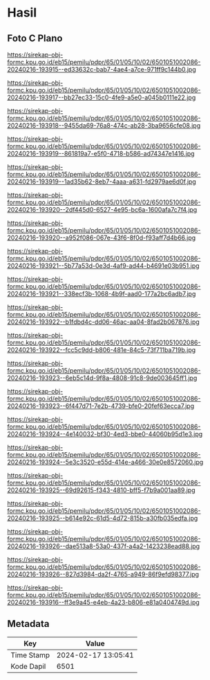 # Hasil

## Foto C Plano

https://sirekap-obj-formc.kpu.go.id/eb15/pemilu/pdpr/65/01/05/10/02/6501051002086-20240216-193915--ed33632c-bab7-4ae4-a7ce-971ff9c144b0.jpg

https://sirekap-obj-formc.kpu.go.id/eb15/pemilu/pdpr/65/01/05/10/02/6501051002086-20240216-193917--bb27ec33-15c0-4fe9-a5e0-a045b0111e22.jpg

https://sirekap-obj-formc.kpu.go.id/eb15/pemilu/pdpr/65/01/05/10/02/6501051002086-20240216-193918--9455da69-76a8-474c-ab28-3ba9656cfe08.jpg

https://sirekap-obj-formc.kpu.go.id/eb15/pemilu/pdpr/65/01/05/10/02/6501051002086-20240216-193919--861819a7-e5f0-4718-b586-ad74347e1416.jpg

https://sirekap-obj-formc.kpu.go.id/eb15/pemilu/pdpr/65/01/05/10/02/6501051002086-20240216-193919--1ad35b62-8eb7-4aaa-a631-fd2979ae6d0f.jpg

https://sirekap-obj-formc.kpu.go.id/eb15/pemilu/pdpr/65/01/05/10/02/6501051002086-20240216-193920--2df445d0-6527-4e95-bc6a-1600afa7c7f4.jpg

https://sirekap-obj-formc.kpu.go.id/eb15/pemilu/pdpr/65/01/05/10/02/6501051002086-20240216-193920--a952f086-067e-43f6-8f0d-f93aff7d4b66.jpg

https://sirekap-obj-formc.kpu.go.id/eb15/pemilu/pdpr/65/01/05/10/02/6501051002086-20240216-193921--5b77a53d-0e3d-4af9-ad44-b4691e03b951.jpg

https://sirekap-obj-formc.kpu.go.id/eb15/pemilu/pdpr/65/01/05/10/02/6501051002086-20240216-193921--338ecf3b-1068-4b9f-aad0-177a2bc6adb7.jpg

https://sirekap-obj-formc.kpu.go.id/eb15/pemilu/pdpr/65/01/05/10/02/6501051002086-20240216-193922--b1fdbd4c-dd06-46ac-aa04-8fad2b067876.jpg

https://sirekap-obj-formc.kpu.go.id/eb15/pemilu/pdpr/65/01/05/10/02/6501051002086-20240216-193922--fcc5c9dd-b806-481e-84c5-73f711ba719b.jpg

https://sirekap-obj-formc.kpu.go.id/eb15/pemilu/pdpr/65/01/05/10/02/6501051002086-20240216-193923--6eb5c14d-9f8a-4808-91c8-9de003645ff1.jpg

https://sirekap-obj-formc.kpu.go.id/eb15/pemilu/pdpr/65/01/05/10/02/6501051002086-20240216-193923--6f447d71-7e2b-4739-bfe0-20fef63ecca7.jpg

https://sirekap-obj-formc.kpu.go.id/eb15/pemilu/pdpr/65/01/05/10/02/6501051002086-20240216-193924--4e140032-bf30-4ed3-bbe0-44060b95d1e3.jpg

https://sirekap-obj-formc.kpu.go.id/eb15/pemilu/pdpr/65/01/05/10/02/6501051002086-20240216-193924--5e3c3520-e55d-414e-a466-30e0e8572060.jpg

https://sirekap-obj-formc.kpu.go.id/eb15/pemilu/pdpr/65/01/05/10/02/6501051002086-20240216-193925--69d92615-f343-4810-bff5-f7b9a001aa89.jpg

https://sirekap-obj-formc.kpu.go.id/eb15/pemilu/pdpr/65/01/05/10/02/6501051002086-20240216-193925--b614e92c-61d5-4d72-815b-a30fb035edfa.jpg

https://sirekap-obj-formc.kpu.go.id/eb15/pemilu/pdpr/65/01/05/10/02/6501051002086-20240216-193926--dae513a8-53a0-437f-a4a2-1423238ead88.jpg

https://sirekap-obj-formc.kpu.go.id/eb15/pemilu/pdpr/65/01/05/10/02/6501051002086-20240216-193926--827d3984-da2f-4765-a949-86f9efd98377.jpg

https://sirekap-obj-formc.kpu.go.id/eb15/pemilu/pdpr/65/01/05/10/02/6501051002086-20240216-193916--ff3e9a45-e4eb-4a23-b806-e81a0404749d.jpg


## Metadata

| Key        | Value               |
| ---------- | ------------------- |
| Time Stamp | 2024-02-17 13:05:41 |
| Kode Dapil | 6501                |



